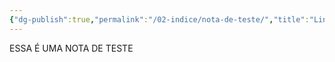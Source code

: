 ```yaml
---
{"dg-publish":true,"permalink":"/02-indice/nota-de-teste/","title":"Linha de tempo","tags":["gardenEntry"]}
---
```


ESSA É UMA NOTA DE TESTE